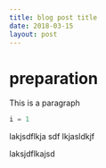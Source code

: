 ```yaml
---
title: blog post title
date: 2018-03-15
layout: post
---
```


# preparation
This is a paragraph


```python
i = 1
```
lakjsdflkja sdf
lkjasldkjf

laksjdflkajsd

